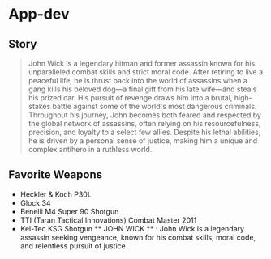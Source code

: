 # App-dev
## Story
> John Wick is a legendary hitman and former assassin known for his unparalleled combat skills and strict moral code. After retiring to live a peaceful life, he is thrust back into the world of assassins when a gang kills his beloved dog—a final gift from his late wife—and steals his prized car. His pursuit of revenge draws him into a brutal, high-stakes battle against some of the world's most dangerous criminals. Throughout his journey, John becomes both feared and respected by the global network of assassins, often relying on his resourcefulness, precision, and loyalty to a select few allies. Despite his lethal abilities, he is driven by a personal sense of justice, making him a unique and complex antihero in a ruthless world.
## Favorite Weapons
- Heckler & Koch P30L
- Glock 34
- Benelli M4 Super 90 Shotgun
- TTI (Taran Tactical Innovations) Combat Master 2011
- Kel-Tec KSG Shotgun
  ** JOHN WICK **
  : John Wick is a legendary assassin seeking vengeance, known for his combat skills, moral code, and relentless pursuit of justice
  

